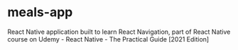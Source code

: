 # meals-app
React Native application built to learn React Navigation, part of React Native course on Udemy - React Native - The Practical Guide [2021 Edition]
